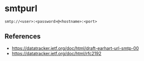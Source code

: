 # smtpurl

``` 
smtp://<user>:<password>@<hostname>:<port>
```

## References

- https://datatracker.ietf.org/doc/html/draft-earhart-url-smtp-00
- https://datatracker.ietf.org/doc/html/rfc2192
